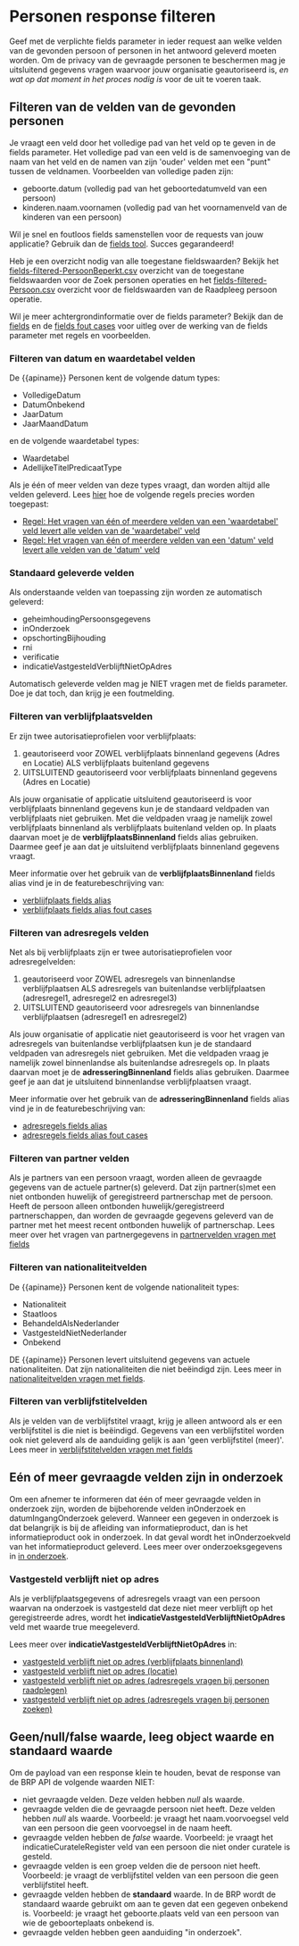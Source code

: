 # Personen response filteren

Geef met de verplichte fields parameter in ieder request aan welke velden van de gevonden persoon of personen in het antwoord geleverd moeten worden. Om de privacy van de gevraagde personen te beschermen mag je uitsluitend gegevens vragen waarvoor jouw organisatie geautoriseerd is, *en wat op dat moment in het proces nodig is* voor de uit te voeren taak. 

## Filteren van de velden van de gevonden personen

Je vraagt een veld door het volledige pad van het veld op te geven in de fields parameter. Het volledige pad van een veld is de samenvoeging van de naam van het veld en de namen van zijn 'ouder' velden met een "punt" tussen de veldnamen. Voorbeelden van volledige paden zijn:

- geboorte.datum (volledig pad van het geboortedatumveld van een persoon)
- kinderen.naam.voornamen (volledig pad van het voornamenveld van de kinderen van een persoon)

Wil je snel en foutloos fields samenstellen voor de requests van jouw applicatie? Gebruik dan de [fields tool](./fields-samenstellen). Succes gegarandeerd!

Heb je een overzicht nodig van alle toegestane fieldswaarden? Bekijk het [fields-filtered-PersoonBeperkt.csv]({{persoonBeperktFieldsCsvUrl}}) overzicht van de toegestane fieldswaarden voor de Zoek personen operaties en het [fields-filtered-Persoon.csv]({{persoonFieldsCsvUrl}}) overzicht voor de fieldswaarden van de Raadpleeg persoon operatie.

Wil je meer achtergrondinformatie over de fields parameter? Bekijk dan de [fields](./features/fields.feature) en de [fields fout cases](./features/fields-fout-cases.feature) voor uitleg over de werking van de fields parameter met regels en voorbeelden. 

### Filteren van datum en waardetabel velden

De {{apiname}} Personen kent de volgende datum types:

- VolledigeDatum
- DatumOnbekend
- JaarDatum
- JaarMaandDatum

en de volgende waardetabel types:

- Waardetabel
- AdellijkeTitelPredicaatType

Als je één of meer velden van deze types vraagt, dan worden altijd alle velden geleverd. Lees [hier](./features/fields.feature) hoe de volgende regels precies worden toegepast:

- [Regel: Het vragen van één of meerdere velden van een 'waardetabel' veld levert alle velden van de 'waardetabel' veld](./features/fields.feature#rule-het-vragen-van-één-of-meerdere-velden-van-een-waardetabel-veld-levert-alle-velden-van-de-waardetabel-veld)
- [Regel: Het vragen van één of meerdere velden van een 'datum' veld levert alle velden van de 'datum' veld](./features/fields.feature#rule-het-vragen-van-één-of-meerdere-velden-van-een-datum-veld-levert-alle-velden-van-de-datum-veld)

### Standaard geleverde velden

Als onderstaande velden van toepassing zijn worden ze automatisch geleverd:

- geheimhoudingPersoonsgegevens
- inOnderzoek
- opschortingBijhouding
- rni
- verificatie
- indicatieVastgesteldVerblijftNietOpAdres

Automatisch geleverde velden mag je NIET vragen met de fields parameter. Doe je dat toch, dan krijg je een foutmelding.

### Filteren van verblijfplaatsvelden

Er zijn twee autorisatieprofielen voor verblijfplaats:

1. geautoriseerd voor ZOWEL verblijfplaats binnenland gegevens (Adres en Locatie) ALS verblijfplaats buitenland gegevens
2. UITSLUITEND geautoriseerd voor verblijfplaats binnenland gegevens (Adres en Locatie)

Als jouw organisatie of applicatie uitsluitend geautoriseerd is voor verblijfplaats binnenland gegevens kun je de standaard veldpaden van verblijfplaats niet gebruiken. Met die veldpaden vraag je namelijk zowel verblijfplaats binnenland als verblijfplaats buitenland velden op. In plaats daarvan moet je de __verblijfplaatsBinnenland__ fields alias gebruiken. Daarmee geef je aan dat je uitsluitend verblijfplaats binnenland gegevens vraagt.

Meer informatie over het gebruik van de __verblijfplaatsBinnenland__ fields alias vind je in de featurebeschrijving van:

- [verblijfplaats fields alias](./features/persoon/verblijfplaats/fields-alias.feature)
- [verblijfplaats fields alias fout cases](./features/persoon/verblijfplaats/fields-alias-fout-cases.feature)

### Filteren van adresregels velden

Net als bij verblijfplaats zijn er twee autorisatieprofielen voor adresregelvelden:

1. geautoriseerd voor ZOWEL adresregels van binnenlandse verblijfplaatsen ALS adresregels van buitenlandse verblijfplaatsen (adresregel1, adresregel2 en adresregel3)
2. UITSLUITEND geautoriseerd voor adresregels van binnenlandse verblijfplaatsen (adresregel1 en adresregel2)

Als jouw organisatie of applicatie niet geautoriseerd is voor het vragen van adresregels van buitenlandse verblijfplaatsen kun je de standaard veldpaden van adresregels niet gebruiken. Met die veldpaden vraag je namelijk zowel binnenlandse als buitenlandse adresregels op. In plaats daarvan moet je de __adresseringBinnenland__ fields alias gebruiken. Daarmee geef je aan dat je uitsluitend binnenlandse verblijfplaatsen vraagt.

Meer informatie over het gebruik van de __adresseringBinnenland__ fields alias vind je in de featurebeschrijving van:

- [adresregels fields alias](./features/persoon/adressering/adres-regels/fields-alias.feature)
- [adresregels fields alias fout cases](./features/persoon/adressering/adres-regels/fields-alias-fout-cases.feature)

### Filteren van partner velden

Als je partners van een persoon vraagt, worden alleen de gevraagde gegevens van de actuele partner(s) geleverd. Dat zijn partner(s)met een niet ontbonden huwelijk of geregistreerd partnerschap met de persoon. Heeft de persoon alleen ontbonden huwelijk/geregistreerd partnerschappen, dan worden de gevraagde gegevens geleverd van de partner met het meest recent ontbonden huwelijk of partnerschap. Lees meer over het vragen van partnergegevens in [partnervelden vragen met fields](./features/persoon/partner/overzicht.feature) 

### Filteren van nationaliteitvelden

De {{apiname}} Personen kent de volgende nationaliteit types:

- Nationaliteit
- Staatloos
- BehandeldAlsNederlander
- VastgesteldNietNederlander
- Onbekend

DE {{apiname}} Personen levert uitsluitend gegevens van actuele nationaliteiten. Dat zijn nationaliteiten die niet beëindigd zijn. Lees meer in [nationaliteitvelden vragen met fields](./features/persoon/nationaliteit/overzicht.feature). 


### Filteren van verblijfstitelvelden

Als je velden van de verblijfstitel vraagt, krijg je alleen antwoord als er een verblijfstitel is die niet is beëindigd. Gegevens van een verblijfstitel worden ook niet geleverd als de aanduiding gelijk is aan 'geen verblijfstitel (meer)'. Lees meer in [verblijfstitelvelden vragen met fields](./features/persoon/verblijfstitel/overzicht.feature)

## Eén of meer gevraagde velden zijn in onderzoek

Om een afnemer te informeren dat één of meer gevraagde velden in onderzoek zijn, worden de bijbehorende velden inOnderzoek en datumIngangOnderzoek geleverd.
Wanneer een gegeven in onderzoek is dat belangrijk is bij de afleiding van informatieproduct, dan is het informatieproduct ook in onderzoek. In dat geval wordt het inOnderzoekveld van het informatieproduct geleverd. Lees meer over onderzoeksgegevens in [in onderzoek](./features/in-onderzoek.feature). 

### Vastgesteld verblijft niet op adres

Als je verblijfplaatsgegevens of adresregels vraagt van een persoon waarvan na onderzoek is vastgesteld dat deze niet meer verblijft op het geregistreerde adres, wordt het **indicatieVastgesteldVerblijftNietOpAdres** veld met waarde true meegeleverd.

Lees meer over **indicatieVastgesteldVerblijftNietOpAdres** in:
- [vastgesteld verblijft niet op adres (verblijfplaats binnenland)](./features/persoon/verblijfplaats/adres/vastgesteld-verblijft-niet-op-adres.feature)
- [vastgesteld verblijft niet op adres (locatie)](./features/persoon/verblijfplaats/locatie/vastgesteld-verblijft-niet-op-adres.feature)
- [vastgesteld verblijft niet op adres (adresregels vragen bij personen raadplegen)](./features/persoon/adressering/adres-regels/vastgesteld-verblijft-niet-op-adres.feature)
- [vastgesteld verblijft niet op adres (adresregels vragen bij personen zoeken)](./features/persoon-beperkt/adressering/adres-regels/vastgesteld-verblijft-niet-op-adres.feature)

## Geen/null/false waarde, leeg object waarde en standaard waarde

Om de payload van een response klein te houden, bevat de response van de BRP API de volgende waarden NIET:

- niet gevraagde velden. Deze velden hebben _null_ als waarde.
- gevraagde velden die de gevraagde persoon niet heeft. Deze velden hebben _null_ als waarde. Voorbeeld: je vraagt het naam.voorvoegsel veld van een persoon die geen voorvoegsel in de naam heeft.
- gevraagde velden hebben de _false_ waarde. Voorbeeld: je vraagt het indicatieCurateleRegister veld van een persoon die niet onder curatele is gesteld.
- gevraagde velden is een groep velden die de persoon niet heeft. Voorbeeld: je vraagt de verblijfstitel velden van een persoon die geen verblijfstitel heeft.
- gevraagde velden hebben de __standaard__ waarde. In de BRP wordt de standaard waarde gebruikt om aan te geven dat een gegeven onbekend is. Voorbeeld: je vraagt het geboorte.plaats veld van een persoon van wie de geboorteplaats onbekend is.
- gevraagde velden hebben geen aanduiding "in onderzoek".

